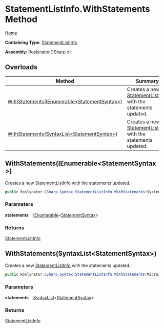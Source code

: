 # StatementListInfo\.WithStatements Method

[Home](../../../../../README.md)

**Containing Type**: [StatementListInfo](../README.md)

**Assembly**: Roslynator\.CSharp\.dll

## Overloads

| Method | Summary |
| ------ | ------- |
| [WithStatements(IEnumerable\<StatementSyntax\>)](#3677217916) | Creates a new [StatementListInfo](../README.md) with the statements updated\. |
| [WithStatements(SyntaxList\<StatementSyntax\>)](#1765041563) | Creates a new [StatementListInfo](../README.md) with the statements updated\. |

<a id="3677217916"></a>

## WithStatements\(IEnumerable\<StatementSyntax\>\) 

  
Creates a new [StatementListInfo](../README.md) with the statements updated\.

```csharp
public Roslynator.CSharp.Syntax.StatementListInfo WithStatements(System.Collections.Generic.IEnumerable<Microsoft.CodeAnalysis.CSharp.Syntax.StatementSyntax> statements)
```

### Parameters

**statements** &ensp; [IEnumerable](https://docs.microsoft.com/en-us/dotnet/api/system.collections.generic.ienumerable-1)\<[StatementSyntax](https://docs.microsoft.com/en-us/dotnet/api/microsoft.codeanalysis.csharp.syntax.statementsyntax)\>

### Returns

[StatementListInfo](../README.md)

<a id="1765041563"></a>

## WithStatements\(SyntaxList\<StatementSyntax\>\) 

  
Creates a new [StatementListInfo](../README.md) with the statements updated\.

```csharp
public Roslynator.CSharp.Syntax.StatementListInfo WithStatements(Microsoft.CodeAnalysis.SyntaxList<Microsoft.CodeAnalysis.CSharp.Syntax.StatementSyntax> statements)
```

### Parameters

**statements** &ensp; [SyntaxList](https://docs.microsoft.com/en-us/dotnet/api/microsoft.codeanalysis.syntaxlist-1)\<[StatementSyntax](https://docs.microsoft.com/en-us/dotnet/api/microsoft.codeanalysis.csharp.syntax.statementsyntax)\>

### Returns

[StatementListInfo](../README.md)

